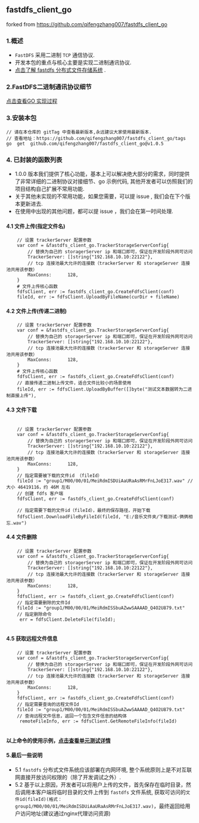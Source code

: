 ## fastdfs_client_go

forked from https://github.com/qifengzhang007/fastdfs_client_go

### 1.概述

- `FastDFS` 采用二进制 `TCP` 通信协议.  
- 开发本包的重点与核心主要是实现二进制通讯协议.  
- [点击了解 fastdfs 分布式文件存储系统](https://github.com/happyfish100/fastdfs) .

### 2.FastDFS二进制通讯协议细节

[点击查看GO 实现过程](./tcp_protocal_detail.md)

### 3.安装本包

```code 
// 请在本仓库的 gitTag 中查看最新版本,永远建议大家使用最新版本.  
// 查看地址：https://github.com/qifengzhang007/fastdfs_client_go/tags
go  get  github.com/qifengzhang007/fastdfs_client_go@v1.0.5

```

### 4. 已封装的函数列表

- 1.0.0 版本我们提供了核心功能，基本上可以解决绝大部分的需求，同时提供了非常详细的二进制协议对接细节、go 示例代码, 其他开发者可以仿照我们的项目结构自己扩展不常用功能.
- 关于其他未实现的不常用功能，如果您需要，可以提 issue , 我们会在下个版本更新进去.
- 在使用中出现的其他问题，都可以提 issue ，我们会在第一时间处理.

#### 4.1 文件上传(指定文件名)

```code  
    // 设置 trackerServer 配置参数
    var conf = &fastdfs_client_go.TrackerStorageServerConfig{
	    // 替换为自己的 storagerServer ip 和端口即可，保证在开发阶段外网可访问
        TrackerServer: []string{"192.168.10.10:22122"},
        // tcp 连接池最大允许的连接数（trackerServer 和 storageServer 连接池共用该参数）
        MaxConns:      128,
    }
    # 文件上传核心函数
    fdfsClient, err := fastdfs_client_go.CreateFdfsClient(conf)
    fileId, err := fdfsClient.UploadByFileName(curDir + fileName)

```

#### 4.2 文件上传(传递二进制)

```code  
    // 设置 trackerServer 配置参数
    var conf = &fastdfs_client_go.TrackerStorageServerConfig{
	    // 替换为自己的 storagerServer ip 和端口即可，保证在开发阶段外网可访问
        TrackerServer: []string{"192.168.10.10:22122"},
        // tcp 连接池最大允许的连接数（trackerServer 和 storageServer 连接池共用该参数）
        MaxConns:      128,
    }
    # 文件上传核心函数
    fdfsClient, err := fastdfs_client_go.CreateFdfsClient(conf)
    // 直接传递二进制上传文件，适合文件比较小的场景使用
    fileId, err := fdfsClient.UploadByBuffer([]byte("测试文本数据转为二进制直接上传"),

```

#### 4.3 文件下载

```code  

    // 设置 trackerServer 配置参数
    var conf = &fastdfs_client_go.TrackerStorageServerConfig{
	    // 替换为自己的 storagerServer ip 和端口即可，保证在开发阶段外网可访问
        TrackerServer: []string{"192.168.10.10:22122"},
        // tcp 连接池最大允许的连接数（trackerServer 和 storageServer 连接池共用该参数）
        MaxConns:      128,
    }
    // 指定需要被下载的文件id （fileId）
    fileId := "group1/M00/00/01/MeiRdmISDUiAaURaAsRMrFnLJoE317.wav" // 大小 46419116，约 46M 左右
    // 创建 fdfs 客户端
    fdfsClient, err := fastdfs_client_go.CreateFdfsClient(conf)
    
    // 指定需要下载的文件id（fileId），最终的保存路径，开始下载
	fdfsClient.DownloadFileByFileId(fileId, "E:/音乐文件夹/下载测试-俩俩相忘.wav")

```

#### 4.4 文件删除

```code   
    // 设置 trackerServer 配置参数
    var conf = &fastdfs_client_go.TrackerStorageServerConfig{
	    // 替换为自己的 storagerServer ip 和端口即可，保证在开发阶段外网可访问
        TrackerServer: []string{"192.168.10.10:22122"},
        // tcp 连接池最大允许的连接数（trackerServer 和 storageServer 连接池共用该参数）
        MaxConns:      128,
    }
	fdfsClient, err := fastdfs_client_go.CreateFdfsClient(conf)
	// 指定需要删除的文件Id
	fileId := "group1/M00/00/01/MeiRdmISSbuAZwwSAAAAD_Q4O2U879.txt"
	// 指定删除命令
	 err = fdfsClient.DeleteFile(fileId);
	 
```

#### 4.5 获取远程文件信息

```code   
    // 设置 trackerServer 配置参数
    var conf = &fastdfs_client_go.TrackerStorageServerConfig{
	    // 替换为自己的 storagerServer ip 和端口即可，保证在开发阶段外网可访问
        TrackerServer: []string{"192.168.10.10:22122"},
        // tcp 连接池最大允许的连接数（trackerServer 和 storageServer 连接池共用该参数）
        MaxConns:      128,
    }
	fdfsClient, err := fastdfs_client_go.CreateFdfsClient(conf)
	// 指定需要查询的远程文件Id
	fileId := "group1/M00/00/01/MeiRdmISSbuAZwwSAAAAD_Q4O2U879.txt"
	// 查询远程文件信息，返回一个包含文件信息的结构体
	 remoteFileInfo, err := fdfsClient.GetRemoteFileInfo(fileId)
	 
```

####  以上命令的使用示例，[点击查看单元测试详情](./test/fdfscClient_test.go)  


#### 5.最后一些说明  
- 5.1 `fastdfs` 分布式文件系统应该部署在内网环境,  整个系统原则上是不对互联网直接开放访问权限的（除了开发调试之外）.    
- 5.2 基于以上原因，开发者可以将用户上传的文件，首先保存在临时目录，然后调用本客户端将临时目录的文件上传到 `fastdfs` 文件系统, 获取可访问的`文件id(fileId)(格式：group1/M00/00/01/MeiRdmISDUiAaURaAsRMrFnLJoE317.wav)`，最终返回给用户访问地址(建议通过nginx代理访问资源)  

